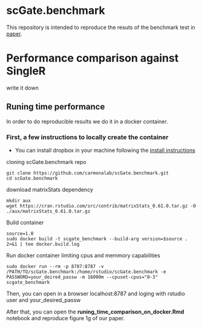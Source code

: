 # scGate.benchmark
This repository is intended to reproduce the resuts of the benchmark test in [paper](url_here). 

# Performance comparison against SingleR
write it down

## Runing time performance
In order to do reproducible results we do it in a docker container.

### First, a few instructions to locally create the container
* You can install dropbox in your machine following the [install instructions](https://docs.docker.com/engine/install/)

cloning scGate.benchmark repo
```
git clone https://github.com/carmonalab/scGate.benchmark.git
cd scGate.benchmark
``` 

download matrixStats dependency 
```
mkdir aux
wget https://cran.rstudio.com/src/contrib/matrixStats_0.61.0.tar.gz -O ./aux/matrixStats_0.61.0.tar.gz
```

Build container
```
source=1.0
sudo docker build -t scgate_benchmark --build-arg version=$source . 2>&1 | tee docker.build.log
```

Run docker container limiting cpus and memmory capabilities
```
sudo docker run --rm -p 8787:8787 -v /PATH/TO/scGate.benchmark:/home/rstudio/scGate.benchmark -e PASSWORD=your_deired_passw -m 16000m --cpuset-cpus="0-3"  scgate_benchmark
```

Then, you can open in a browser localhost:8787 and loging with rstudio user and your_desired_passw

After that, you can open the **runing_time_comparison_on_docker.Rmd** notebook and reproduce figure 1g of our paper.
